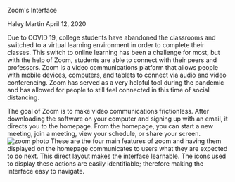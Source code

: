 Zoom's Interface

Haley Martin April 12, 2020

Due to COVID 19, college students have abandoned the classrooms and switched to a virtual learning environment in order to complete their classes. This switch to online learning has been a challenge for most, but with the help of Zoom, students are able to connect with their peers and professors. Zoom is a video communications platform that allows people with mobile devices, computers, and tablets to connect via audio and video conferencing. Zoom has served as a very helpful tool during the pandemic and has allowed for people to still feel connected in this time of social distancing. 

The goal of Zoom is to make video communications frictionless. After downloading the software on your computer and signing up with an email, it directs you to the homepage. From the homepage, you can start a new meeting, join a meeting, view your schedule, or share your screen. ![zoom photo](assests/zoom_home.jpg) These are the four main features of zoom and having them displayed on the homepage communicates to users what they are expected to do next. This direct layout makes the interface learnable. The icons used to display these actions are easily identifiable; therefore making the interface easy to navigate.    

